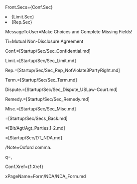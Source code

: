 Front.Secs={Conf.Sec}<li>{Limit.Sec}<li>{Rep.Sec}

MessageToUser=Make Choices and Complete Missing Fields!

Ti=Mutual Non-Disclosure Agreement

Conf.=[Startup/Sec/Sec_Confidential.md]

Limit.=[Startup/Sec/Sec_Limit.md]

Rep.=[Startup/Sec/Sec_Rep_NotViolate3PartyRight.md]

Term.=[Startup/Sec/Sec_Term.md]

Dispute.=[Startup/Sec/Sec_Dispute_USLaw-Court.md]

Remedy.=[Startup/Sec/Sec_Remedy.md]

Misc.=[Startup/Sec/Sec_Misc.md]

=[Startup/Sec/Secs_Back.md]

=[Bit/Agt/Agt_Parties.1-2.md]

=[Startup/Sec/DT_NDA.md]

/Note=Oxford comma.

q=,

Conf.Xref={1.Xref}

xPageName=Form/NDA/NDA_Form.md